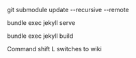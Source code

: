 
<!-- refresh submodules-->
git submodule update --recursive --remote


<!-- Build Locally -->
bundle exec jekyll serve

<!-- Build to Web -->
bundle exec jekyll build

Command shift L
switches to wiki

